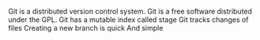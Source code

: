 Git is a distributed version control system.
Git is a free software distributed under the GPL.
Git has a mutable index called stage 
Git tracks changes of files
Creating a new branch is quick And simple

